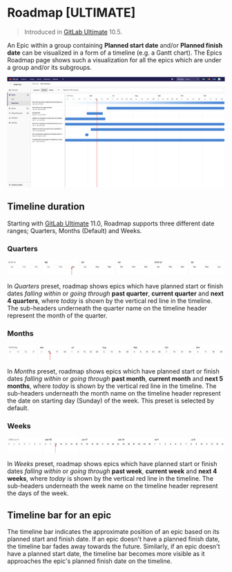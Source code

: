 # Roadmap **[ULTIMATE]**

> Introduced in [GitLab Ultimate][ee] 10.5.

An Epic within a group containing **Planned start date** and/or **Planned finish date**
can be visualized in a form of a timeline (e.g. a Gantt chart). The Epics Roadmap page
shows such a visualization for all the epics which are under a group and/or its subgroups.

![roadmap view](img/roadmap_view.png)

## Timeline duration

Starting with [GitLab Ultimate][ee] 11.0, Roadmap supports three different date ranges; Quarters, Months (Default) and Weeks.

### Quarters

![roadmap date range in quarters](img/roadmap_timeline_quarters.png)

In _Quarters_ preset, roadmap shows epics which have planned start or finish dates _falling within_ or
_going through_ **past quarter**, **current quarter** and **next 4 quarters**, where _today_
is shown by the vertical red line in the timeline. The sub-headers underneath the quarter name on
the timeline header represent the month of the quarter.

### Months

![roadmap date range in months](img/roadmap_timeline_months.png)

In _Months_ preset, roadmap shows epics which have planned start or finish dates _falling within_ or
_going through_ **past month**, **current month** and **next 5 months**, where _today_
is shown by the vertical red line in the timeline. The sub-headers underneath the month name on
the timeline header represent the date on starting day (Sunday) of the week. This preset is
selected by default.

### Weeks

![roadmap date range in weeks](img/roadmap_timeline_weeks.png)

In _Weeks_ preset, roadmap shows epics which have planned start or finish dates _falling within_ or
_going through_ **past week**, **current week** and **next 4 weeks**, where _today_
is shown by the vertical red line in the timeline. The sub-headers underneath the week name on
the timeline header represent the days of the week.

## Timeline bar for an epic

The timeline bar indicates the approximate position of an epic based on its planned start
and finish date. If an epic doesn't have a planned finish date, the timeline bar fades
away towards the future. Similarly, if an epic doesn't have a planned start date, the
timeline bar becomes more visible as it approaches the epic's planned finish date on the
timeline.

[ee]: https://about.gitlab.com/pricing
